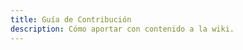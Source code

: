 ```yaml
---
title: Guía de Contribución
description: Cómo aportar con contenido a la wiki.
---
```


<!--@include: ./../CONTRIBUTING.md -->